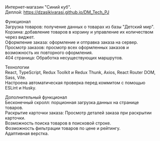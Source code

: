 Интернет-магазин "Синий куб".<br>
Деплой: https://dzasikivarasi.github.io/DM_Tech_PJ<br>

Функционал<br>
Загрузка товаров: получение данных о товарах из базы "Детский мир".<br>
Корзина: добавление товаров в корзину и управление их количеством через виджет.<br>
Оформление заказа: оформление и отправка заказа на сервер.<br>
Просмотр заказов: просмотр всех оформленных заказов и возможность их повторного оформления.<br>
404 страница: Обработка несуществующих маршрутов.<br>

Технологии<br>
React, TypeScript, Redux Toolkit и Redux Thunk, Axios, React Router DOM, Sass, Vite.<br>
Настроена автоматическая проверка перед коммитом с помощью ESLint и Husky.<br>

Дополнительный функционал<br>
Бесконечный скролл: порционная загрузка данных на странице товаров.<br>
Раскрытие карточки заказа: Просмотр деталей заказа при раскрытии карточки.<br>
Возможность поиска товаров в поисковой строке.<br>
Фозможность фильтрации товаров по цене и рейтингу.<br>
Адаптивная верстка.<br>

